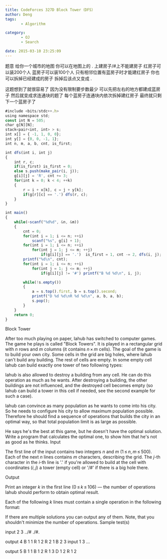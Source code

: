```yaml
---
title: CodeForces 327D Block Tower（DFS）
author: Deng
tags: 
       - Algorithm

category: 
       - OJ
       - Search

date: 2015-03-10 23:25:09
---
```

题意 给你一个城市的地图 你可以在地图上的 . 上建房子/#上不能建房子 红房子可以装200个人 蓝房子可以装100个人 只有相邻位置有蓝房子时才能建红房子 你也可以拆掉已经建成的房子 拆掉后该点又变成 .

这题想到了就很容易了 因为没有限制要步数最少 可以先把左右的地方都建成蓝房子 然后就变成求连通块的题了 每个蓝房子连通块内依次拆掉建红房子 最终就只剩下一个蓝房子了

```js 
#include <bits/stdc++.h>
using namespace std;
const int N = 505;
char g[N][N];
stack<pair<int, int> > s;
int x[] = { -1, 1, 0, 0};
int y[] = {0, 0, -1, 1};
int n, m, a, b, cnt, is_first;

int dfs(int i, int j)
{
    int r, c;
    if(is_first) is_first = 0;
    else s.push(make_pair(i, j));
    g[i][j] = 'R', cnt += 3;
    for(int k = 0; k < 4; ++k)
    {
        r = i + x[k], c = j + y[k];
        if(g[r][c] == '.') dfs(r, c);
    }
}

int main()
{
    while(~scanf("%d%d", &n, &m))
    {
        cnt = 0;
        for(int i = 1; i <= n; ++i)
            scanf("%s", g[i] + 1);
        for(int i = 1; i <= n; ++i)
            for(int j = 1; j <= m; ++j)
                if(g[i][j] == '.')  is_first = 1, cnt -= 2, dfs(i, j);
        printf("%d\n", cnt);
        for(int i = 1; i <= n; ++i)
            for(int j = 1; j <= m; ++j)
                if(g[i][j] != '#') printf("B %d %d\n", i, j);

        while(!s.empty())
        {
            a = s.top().first, b = s.top().second;
            printf("D %d %d\nR %d %d\n", a, b, a, b);
            s.pop();
        }
    }
    return 0;
}
```
Block Tower

After too much playing on paper, Iahub has switched to computer games. The game he plays is called "Block Towers". It is played in a rectangular grid with *n* rows and *m* columns (it contains *n* × *m* cells). The goal of the game is to build your own city. Some cells in the grid are big holes, where Iahub can't build any building. The rest of cells are empty. In some empty cell Iahub can build exactly one tower of two following types:

Iahub is also allowed to destroy a building from any cell. He can do this operation as much as he wants. After destroying a building, the other buildings are not influenced, and the destroyed cell becomes empty (so Iahub can build a tower in this cell if needed, see the second example for such a case).

Iahub can convince as many population as he wants to come into his city. So he needs to configure his city to allow maximum population possible. Therefore he should find a sequence of operations that builds the city in an optimal way, so that total population limit is as large as possible.

He says he's the best at this game, but he doesn't have the optimal solution. Write a program that calculates the optimal one, to show him that he's not as good as he thinks.
Input

The first line of the input contains two integers *n* and *m* (1 ≤ *n*, *m* ≤ 500). Each of the next *n* lines contains *m* characters, describing the grid. The *j*-th character in the *i*-th line is '.' if you're allowed to build at the cell with coordinates (*i*, *j*) a tower (empty cell) or '/#' if there is a big hole there.

Output

Print an integer *k* in the first line (0 ≤ *k* ≤ 106) — the number of operations Iahub should perform to obtain optimal result.

Each of the following *k* lines must contain a single operation in the following format:

If there are multiple solutions you can output any of them. Note, that you shouldn't minimize the number of operations.
Sample test(s)

input 2 3 ../# ./#.

output 4 B 1 1 R 1 2 R 2 1 B 2 3
input 1 3 ...

output 5 B 1 1 B 1 2 R 1 3 D 1 2 R 1 2